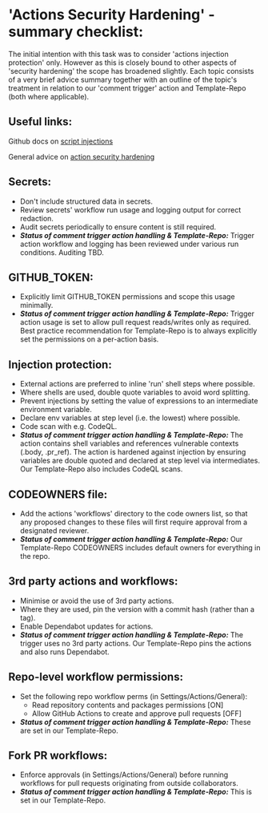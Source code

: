 # 'Actions Security Hardening' - summary checklist:

The initial intention with this task was to consider 'actions injection protection' only. However as this is closely bound to other aspects of 'security hardening' the scope has broadened slightly. Each topic consists of a very brief advice summary together with an outline of the topic's treatment in relation to our 'comment trigger' action and Template-Repo (both where applicable).

## Useful links:

Github docs on [script injections](https://docs.github.com/en/actions/security-guides/security-hardening-for-github-actions#understanding-the-risk-of-script-injections)

General advice on [action security hardening](https://blog.gitguardian.com/github-actions-security-cheat-sheet/)

## Secrets:

- Don't include structured data in secrets.
- Review secrets' workflow run usage and logging output for correct redaction.
- Audit secrets periodically to ensure content is still required.
- ***Status of comment trigger action handling & Template-Repo:*** Trigger action workflow and logging has been reviewed under various run conditions. Auditing TBD.

## GITHUB_TOKEN:

- Explicitly limit GITHUB_TOKEN permissions and scope this usage minimally.
- ***Status of comment trigger action handling & Template-Repo:*** Trigger action usage is set to allow pull request reads/writes only as required. Best practice recommendation for Template-Repo is to always explicitly set the permissions on a per-action basis.

## Injection protection:

- External actions are preferred to inline 'run' shell steps where possible.
- Where shells are used, double quote variables to avoid word splitting.
- Prevent injections by setting the value of expressions to an intermediate environment variable.
- Declare env variables at step level (i.e. the lowest) where possible.
- Code scan with e.g. CodeQL.
- ***Status of comment trigger action handling & Template-Repo:*** The action contains shell variables and references vulnerable contexts (.body, .pr_ref). The action is hardened against injection by ensuring variables are double quoted and declared at step level via intermediates. Our Template-Repo also includes CodeQL scans.

## CODEOWNERS file:

- Add the actions 'workflows' directory to the code owners list, so that any proposed changes to these files will first require approval from a designated reviewer.
- ***Status of comment trigger action handling & Template-Repo:*** Our Template-Repo CODEOWNERS includes default owners for everything in the repo.

## 3rd party actions and workflows:

- Minimise or avoid the use of 3rd party actions.
- Where they are used, pin the version with a commit hash (rather than a tag).
- Enable Dependabot updates for actions.
- ***Status of comment trigger action handling & Template-Repo:*** The trigger uses no 3rd party actions. Our Template-Repo pins the actions and also runs Dependabot.

## Repo-level workflow permissions:
- Set the following repo workflow perms (in Settings/Actions/General):
    - Read repository contents and packages permissions [ON]
    - Allow GitHub Actions to create and approve pull requests [OFF] 
- ***Status of comment trigger action handling & Template-Repo:*** These are set in our Template-Repo.

## Fork PR workflows:
- Enforce approvals (in Settings/Actions/General) before running workflows for pull requests originating from outside collaborators.
- ***Status of comment trigger action handling & Template-Repo:*** This is set in our Template-Repo.
